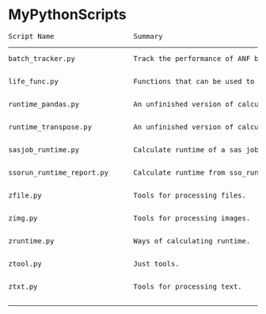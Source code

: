 # MyPythonScripts


<pre>Script Name                   Summary</pre>
----------------------------------------------------------------------------------------------------
<pre>batch_tracker.py              Track the performance of ANF batches.

</pre>
<pre>life_func.py                  Functions that can be used to solve problems in real life.

</pre>
<pre>runtime_pandas.py             An unfinished version of calculating runtime from sso_run_log.xml files using pandas.

</pre>
<pre>runtime_transpose.py          An unfinished version of calculating runtime from sso_run_log.xml files in which I wrote a transpose function.

</pre>
<pre>sasjob_runtime.py             Calculate runtime of a sas job from its logs.

</pre>
<pre>ssorun_runtime_report.py      Calculate runtime from sso_run_log.xml files.

</pre>
<pre>zfile.py                      Tools for processing files.

</pre>
<pre>zimg.py                       Tools for processing images.

</pre>
<pre>zruntime.py                   Ways of calculating runtime.

</pre>
<pre>ztool.py                      Just tools.

</pre>
<pre>ztxt.py                       Tools for processing text.

</pre>
----------------------------------------------------------------------------------------------------
